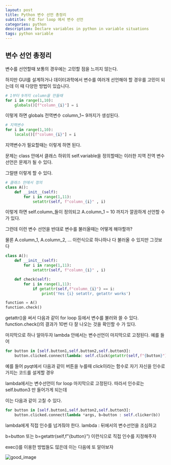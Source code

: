 ```yaml
---
layout: post
title: Python 변수 선언 총정리
subtitle: 주로 for loop 에서 변수 선언
categories: python
description: Declare variables in python in variable situations 
tags: python variable
---
```


## 변수 선언 총정리
변수를 선언할때 보통의 경우에는 고민할 점을 느끼지 않는다.

하지만 GUI를 설계하거나 데이터과학에서 변수를 여러개 선언해야 할 경우를 고민이 되는데 이 때 다양한 방법이 있습니다.
```python
# 1부터 9까지 column을 만들때
for i in range(1,10):
    globals()[f"column_{i}"] = i
```
이렇게 하면 globals 전역변수 column_1~ 9까지가 생성된다.
```python
# 지역변수
for i in range(1,10):
    locals()[f"column_{i}"] = i
```
지역변수가 필요할때는 이렇게 하면 된다.

문제는 class 안에서 클래스 하위의 self.variable을 정의할때는 이러한 지역 전역 변수 선언은 문제가 될 수 있다.

그럴땐 이렇게 할 수 있다.
```python
# 클래스 안에서 정의
class A():
    def __init__(self):
        for i in range(1,11):
            setattr(self, f"column_{i}" , i)
```
이렇게 하면 self.column_들이 정의되고 A.column_1 ~ 10 까지가 깔끔하게 선언할 수가 있다.

그런데 이런 변수 선언을 반대로 변수를 불러올때는 어떻게 해야할까?

물론 A.column_1, A.column_2, ... 이런식으로 하나하나 다 불러올 수 있지만 그것보다
```python
class A():
    def __init__(self):
        for i in range(1,11):
            setattr(self, f"column_{i}" , i)

    def check(self):
        for i in range(1,11):
            if getattr(self,f"column_{i}") == i:
                print('Yes {i} setattr, getattr works')

function = A()
function.check()
```
getattr()을 써서 다음과 같이 for loop 등에서 변수를 불러와 쓸 수 있다.
function.check()의 결과가 10번 다 잘 나오는 것을 확인할 수 가 있다.

마지막으로 하나 알아두자 lambda 안에서는 변수선언이 마지막으로 고정된다. 예를 들어
```python
for button in [self.button1,self.button2,self.button3]:
    button.clicked.connect(lambda: self.click(getattr(self,f"{button}"))
```
예를 들어 pyqt에서 다음과 같이 버튼을 누를때 click이라는 함수로 자기 자신을 인수로 가지는 코드를 설게할 경우

lambda에서는 변수선언이 for loop 마지막으로 고정된다. 따라서 인수로는 self.button3 만 들어가게 되는데

이는 다음과 같이 고칠 수 있다.
````python
for button in [self.button1,self.button2,self.button3]:
    button.clicked.connect(lambda *args, b=button : self.clicker(b))
````
lambda에게 직접 인수를 넘겨줘야 한다. lambda : 뒤에서의 변수선언을 조심하고 

b=button 또는 b=getattr(self,f"{button}") 이런식으로 직접 인수를 지정해주자

exec()를 이용한 방법들도 많은데 이는 다음에 또 알아보자

![good_image](https://media.giphy.com/media/tIeCLkB8geYtW/giphy.gif)